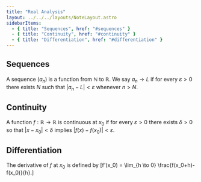 ```yaml
---
title: "Real Analysis"
layout: ../../../layouts/NoteLayout.astro
sidebarItems:
  - { title: "Sequences", href: "#sequences" }
  - { title: "Continuity", href: "#continuity" }
  - { title: "Differentiation", href: "#differentiation" }
---
```


## Sequences
A sequence $(a_n)$ is a function from $\mathbb{N}$ to $\mathbb{R}$. We say
$a_n \to L$ if for every $\varepsilon > 0$ there exists $N$ such that
$|a_n - L| < \varepsilon$ whenever $n > N$.

## Continuity
A function $f : \mathbb{R} \to \mathbb{R}$ is continuous at $x_0$ if for every
$\varepsilon > 0$ there exists $\delta > 0$ so that $|x-x_0|<\delta$ implies
$|f(x)-f(x_0)|<\varepsilon$.

## Differentiation
The derivative of $f$ at $x_0$ is defined by
\[f'(x_0) = \lim_{h \to 0} \frac{f(x_0+h)-f(x_0)}{h}.\]
